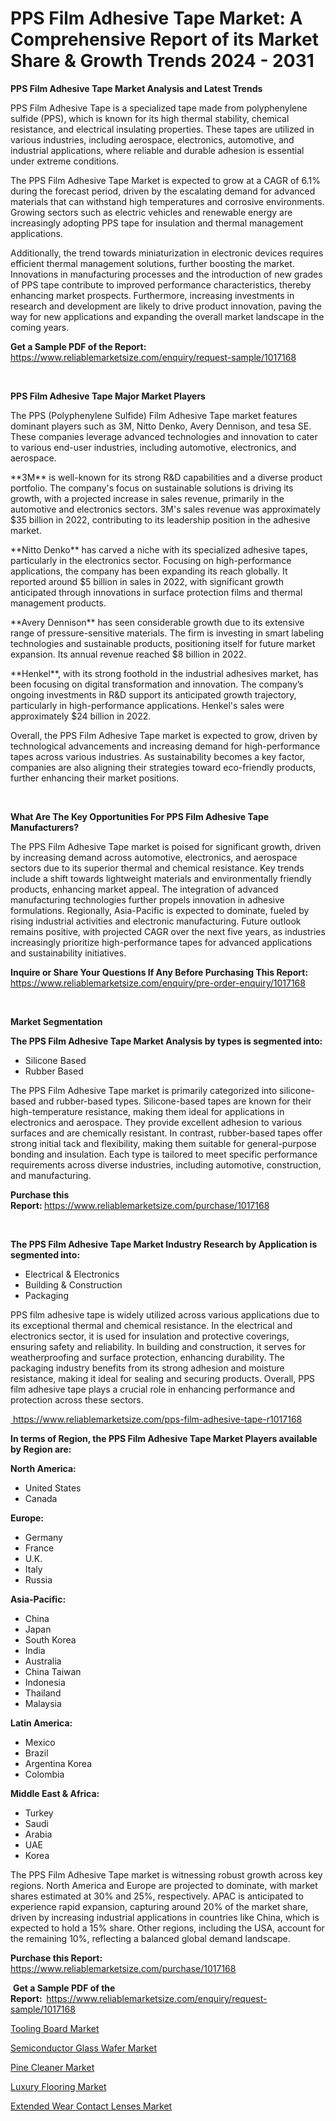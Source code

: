 <p><h1>PPS Film Adhesive Tape Market: A Comprehensive Report of its Market Share & Growth Trends 2024 - 2031</h1></p><p><strong>PPS Film Adhesive Tape Market Analysis and Latest Trends</strong></p>
<p><p>PPS Film Adhesive Tape is a specialized tape made from polyphenylene sulfide (PPS), which is known for its high thermal stability, chemical resistance, and electrical insulating properties. These tapes are utilized in various industries, including aerospace, electronics, automotive, and industrial applications, where reliable and durable adhesion is essential under extreme conditions.</p><p>The PPS Film Adhesive Tape Market is expected to grow at a CAGR of 6.1% during the forecast period, driven by the escalating demand for advanced materials that can withstand high temperatures and corrosive environments. Growing sectors such as electric vehicles and renewable energy are increasingly adopting PPS tape for insulation and thermal management applications. </p><p>Additionally, the trend towards miniaturization in electronic devices requires efficient thermal management solutions, further boosting the market. Innovations in manufacturing processes and the introduction of new grades of PPS tape contribute to improved performance characteristics, thereby enhancing market prospects. Furthermore, increasing investments in research and development are likely to drive product innovation, paving the way for new applications and expanding the overall market landscape in the coming years.</p></p>
<p><strong>Get a Sample PDF of the Report:&nbsp;</strong> <a href="https://www.reliablemarketsize.com/enquiry/request-sample/1017168">https://www.reliablemarketsize.com/enquiry/request-sample/1017168</a></p>
<p>&nbsp;</p>
<p><strong>PPS Film Adhesive Tape Major Market Players</strong></p>
<p><p>The PPS (Polyphenylene Sulfide) Film Adhesive Tape market features dominant players such as 3M, Nitto Denko, Avery Dennison, and tesa SE. These companies leverage advanced technologies and innovation to cater to various end-user industries, including automotive, electronics, and aerospace.</p><p>**3M** is well-known for its strong R&D capabilities and a diverse product portfolio. The company's focus on sustainable solutions is driving its growth, with a projected increase in sales revenue, primarily in the automotive and electronics sectors. 3M's sales revenue was approximately $35 billion in 2022, contributing to its leadership position in the adhesive market.</p><p>**Nitto Denko** has carved a niche with its specialized adhesive tapes, particularly in the electronics sector. Focusing on high-performance applications, the company has been expanding its reach globally. It reported around $5 billion in sales in 2022, with significant growth anticipated through innovations in surface protection films and thermal management products.</p><p>**Avery Dennison** has seen considerable growth due to its extensive range of pressure-sensitive materials. The firm is investing in smart labeling technologies and sustainable products, positioning itself for future market expansion. Its annual revenue reached $8 billion in 2022.</p><p>**Henkel**, with its strong foothold in the industrial adhesives market, has been focusing on digital transformation and innovation. The company’s ongoing investments in R&D support its anticipated growth trajectory, particularly in high-performance applications. Henkel's sales were approximately $24 billion in 2022.</p><p>Overall, the PPS Film Adhesive Tape market is expected to grow, driven by technological advancements and increasing demand for high-performance tapes across various industries. As sustainability becomes a key factor, companies are also aligning their strategies toward eco-friendly products, further enhancing their market positions.</p></p>
<p>&nbsp;</p>
<p><strong>What Are The Key Opportunities For PPS Film Adhesive Tape Manufacturers?</strong></p>
<p><p>The PPS Film Adhesive Tape market is poised for significant growth, driven by increasing demand across automotive, electronics, and aerospace sectors due to its superior thermal and chemical resistance. Key trends include a shift towards lightweight materials and environmentally friendly products, enhancing market appeal. The integration of advanced manufacturing technologies further propels innovation in adhesive formulations. Regionally, Asia-Pacific is expected to dominate, fueled by rising industrial activities and electronic manufacturing. Future outlook remains positive, with projected CAGR over the next five years, as industries increasingly prioritize high-performance tapes for advanced applications and sustainability initiatives.</p></p>
<p><strong>Inquire or Share Your Questions If Any Before Purchasing This Report:</strong> <a href="https://www.reliablemarketsize.com/enquiry/pre-order-enquiry/1017168">https://www.reliablemarketsize.com/enquiry/pre-order-enquiry/1017168</a></p>
<p>&nbsp;</p>
<p><strong>Market Segmentation</strong></p>
<p><strong>The PPS Film Adhesive Tape Market Analysis by types is segmented into:</strong></p>
<p><ul><li>Silicone Based</li><li>Rubber Based</li></ul></p>
<p><p>The PPS Film Adhesive Tape market is primarily categorized into silicone-based and rubber-based types. Silicone-based tapes are known for their high-temperature resistance, making them ideal for applications in electronics and aerospace. They provide excellent adhesion to various surfaces and are chemically resistant. In contrast, rubber-based tapes offer strong initial tack and flexibility, making them suitable for general-purpose bonding and insulation. Each type is tailored to meet specific performance requirements across diverse industries, including automotive, construction, and manufacturing.</p></p>
<p><strong>Purchase this Report:&nbsp;</strong><a href="https://www.reliablemarketsize.com/purchase/1017168">https://www.reliablemarketsize.com/purchase/1017168</a></p>
<p>&nbsp;</p>
<p><strong>The PPS Film Adhesive Tape Market Industry Research by Application is segmented into:</strong></p>
<p><ul><li>Electrical & Electronics</li><li>Building & Construction</li><li>Packaging</li></ul></p>
<p><p>PPS film adhesive tape is widely utilized across various applications due to its exceptional thermal and chemical resistance. In the electrical and electronics sector, it is used for insulation and protective coverings, ensuring safety and reliability. In building and construction, it serves for weatherproofing and surface protection, enhancing durability. The packaging industry benefits from its strong adhesion and moisture resistance, making it ideal for sealing and securing products. Overall, PPS film adhesive tape plays a crucial role in enhancing performance and protection across these sectors.</p></p>
<p><a href="https://www.reliablemarketsize.com/pps-film-adhesive-tape-r1017168">&nbsp;https://www.reliablemarketsize.com/pps-film-adhesive-tape-r1017168</a></p>
<p><strong>In terms of Region, the PPS Film Adhesive Tape Market Players available by Region are:</strong></p>
<p>
    <p> <strong> North America: </strong>
        <ul>
            <li>United States</li>
            <li>Canada</li>
        </ul>
        </p> 
    <p> <strong> Europe: </strong>
        <ul>
            <li>Germany</li>
            <li>France</li>
            <li>U.K.</li>
            <li>Italy</li>
            <li>Russia</li>
        </ul>
        </p> 
    <p> <strong> Asia-Pacific: </strong>
        <ul>
            <li>China</li>
            <li>Japan</li>
            <li>South Korea</li>
            <li>India</li>
            <li>Australia</li>
            <li>China Taiwan</li>
            <li>Indonesia</li>
            <li>Thailand</li>
            <li>Malaysia</li>
        </ul>
        </p> 
    <p> <strong> Latin America: </strong>
        <ul>
            <li>Mexico</li>
            <li>Brazil</li>
            <li>Argentina Korea</li>
            <li>Colombia</li>
        </ul>
        </p> 
    <p> <strong> Middle East & Africa: </strong>
        <ul>
            <li>Turkey</li>
            <li>Saudi</li>
            <li>Arabia</li>
            <li>UAE</li>
            <li>Korea</li>
        </ul>
    </p>
    </p>
<p><p>The PPS Film Adhesive Tape market is witnessing robust growth across key regions. North America and Europe are projected to dominate, with market shares estimated at 30% and 25%, respectively. APAC is anticipated to experience rapid expansion, capturing around 20% of the market share, driven by increasing industrial applications in countries like China, which is expected to hold a 15% share. Other regions, including the USA, account for the remaining 10%, reflecting a balanced global demand landscape.</p></p>
<p><strong>Purchase this Report: </strong><a href="https://www.reliablemarketsize.com/purchase/1017168">https://www.reliablemarketsize.com/purchase/1017168</a></p>
<p>&nbsp;<strong>Get a Sample PDF of the Report:&nbsp;&nbsp;</strong><a href="https://www.reliablemarketsize.com/enquiry/request-sample/1017168">https://www.reliablemarketsize.com/enquiry/request-sample/1017168</a></p>
<p><strong></strong></p>
<p><p><a href="https://issuu.com/reportprime-2/docs/tooling-board-market-size-2030.pptx_8df0327ad6fd66">Tooling Board Market</a></p><p><a href="https://issuu.com/reportprime-2/docs/semiconductor-glass-wafer-market-si_4bdc2ba441d780">Semiconductor Glass Wafer Market</a></p><p><a href="https://www.linkedin.com/pulse/pine-cleaner-market-research-report-exploring-size-fcpce?trackingId=4Es24g6FSOaYHOJmHtd2bA%3D%3D">Pine Cleaner Market</a></p><p><a href="https://medium.com/@irwingibson2023/the-market-for-luxury-flooring-market-is-examined-in-this-report-along-with-the-factors-that-are-b9d7e2ed2ce5">Luxury Flooring Market</a></p><p><a href="https://www.linkedin.com/pulse/extended-wear-contact-lenses-market2024-2031-industry-ns8je?trackingId=Yazyqf7qRQKLYcp10Hy3oA%3D%3D">Extended Wear Contact Lenses Market</a></p></p>
